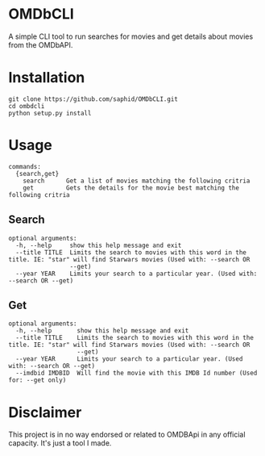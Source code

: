 # OMDbCLI
A simple CLI tool to run searches for movies and get details about movies from the OMDbAPI.

# Installation
```
git clone https://github.com/saphid/OMDbCLI.git
cd ombdcli
python setup.py install
```
# Usage
```
commands:
  {search,get}
    search      Get a list of movies matching the following critria
    get         Gets the details for the movie best matching the following critria
```

## Search
```
optional arguments:
  -h, --help     show this help message and exit
  --title TITLE  Limits the search to movies with this word in the title. IE: "star" will find Starwars movies (Used with: --search OR
                 --get)
  --year YEAR    Limits your search to a particular year. (Used with: --search OR --get)
```
## Get
```
optional arguments:
  -h, --help       show this help message and exit
  --title TITLE    Limits the search to movies with this word in the title. IE: "star" will find Starwars movies (Used with: --search OR
                   --get)
  --year YEAR      Limits your search to a particular year. (Used with: --search OR --get)
  --imdbid IMDBID  Will find the movie with this IMDB Id number (Used for: --get only)
```

# Disclaimer
This project is in no way endorsed or related to OMDBApi in any official capacity. It's just a tool I made.